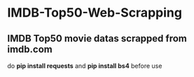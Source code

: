 # IMDB-Top50-Web-Scrapping

## IMDB Top50 movie datas scrapped from imdb.com

do <b>pip install requests</b> and
<b>pip install bs4</b> before use
